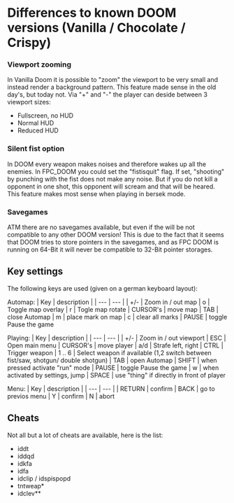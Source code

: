 # Differences to known DOOM versions (Vanilla / Chocolate / Crispy)

### Viewport zooming

In Vanilla Doom it is possible to "zoom" the viewport to be very small and instead render a background pattern. This feature made sense in the old day's, but today not. Via "+" and "-" the player can deside between 3 viewport sizes:

- Fullscreen, no HUD
- Normal HUD
- Reduced HUD

### Silent fist option

In DOOM every weapon makes noises and therefore wakes up all the enemies. In FPC_DOOM you could set the "fistisquit" flag. If set, "shooting" by punching with the fist does not make any noise. But if you do not kill a opponent in one shot, this opponent will scream and that will be heared. This feature makes most sense when playing in bersek mode.

### Savegames

ATM there are no savegames available, but even if the will be not compatible to any other DOOM version! This is due to the fact that it seems that DOOM tries to store pointers in the savegames, and as FPC DOOM is running on 64-Bit it will never be compatible to 32-Bit pointer storages.

## Key settings

The following keys are used (given on a german keyboard layout):

Automap:
| Key | description |
| --- | --- |
| +/- | Zoom in / out map
| o | Toggle map overlay
| r | Togle map rotate
| CURSOR's | move map 
| TAB | close Automap
| m | place mark on map
| c | clear all marks
| PAUSE | toggle Pause the game

Playing:
| Key | description |
| --- | --- |
| +/- | Zoom in / out viewport 
| ESC | Open main menu
| CURSOR's | move player 
| a/d | Strafe left, right
| CTRL | Trigger weapon
| 1 .. 6 | Select weapon if available (1,2 switch between fist/saw, shotgun/ double shotgun)
| TAB | open Automap
| SHIFT | when pressed activate "run" mode
| PAUSE | toggle Pause the game
| w | when activated by settings, jump
| SPACE | use "thing" if directly in front of player

Menu:
| Key | description |
| --- | --- |
| RETURN | confirm
| BACK | go to previos menu
| Y | confirm
| N | abort

## Cheats

Not all but a lot of cheats are available, here is the list:

- iddt
- iddqd
- idkfa
- idfa
- idclip / idspispopd
- tntweap*
- idclev**


